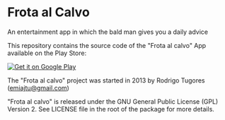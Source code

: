 # Frota al Calvo
An entertainment app in which the bald man gives you a daily advice

This repository contains the source code of the "Frota al calvo" App available on the Play Store:

<a href="https://play.google.com/store/apps/details?id=huitca1212.frotaalcalvo">
<img alt="Get it on Google Play" src="http://steverichey.github.io/google-play-badge-svg/img/en_get.svg" />
</a>

The "Frota al calvo" project was started in 2013 by Rodrigo Tugores (emiajtu@gmail.com)

"Frota al calvo" is released under the GNU General Public License (GPL) Version 2. See LICENSE file in the root of the package for more details.
